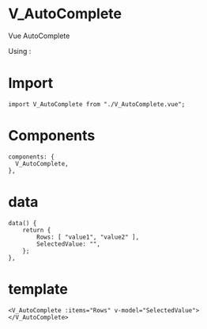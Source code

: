 # V_AutoComplete
Vue AutoComplete 

Using : 

# Import
    import V_AutoComplete from "./V_AutoComplete.vue";

# Components
    components: {
      V_AutoComplete,
    },

# data
    data() {
        return {
            Rows: [ "value1", "value2" ],
            SelectedValue: "",
        };
    },
    
# template
    <V_AutoComplete :items="Rows" v-model="SelectedValue"></V_AutoComplete>



